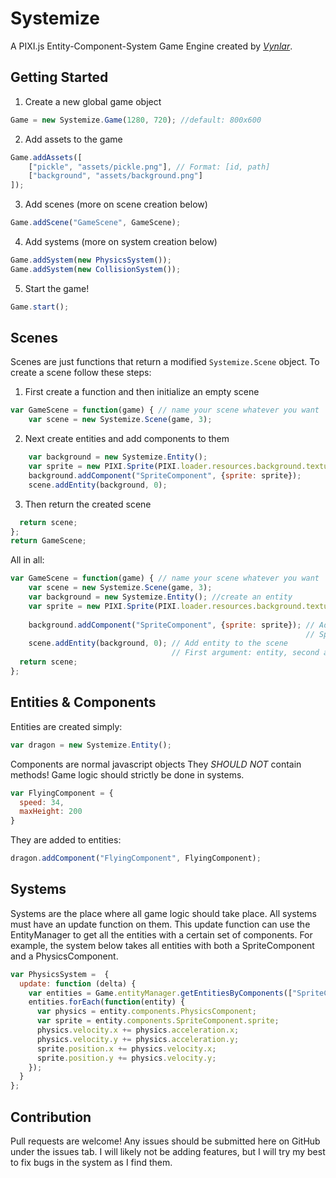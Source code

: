 # Systemize
A PIXI.js Entity-Component-System Game Engine created by *[Vynlar](https://github.com/Vynlar)*.

## Getting Started
1. Create a new global game object
```javascript
Game = new Systemize.Game(1280, 720); //default: 800x600
```
2. Add assets to the game
```javascript
Game.addAssets([
    ["pickle", "assets/pickle.png"], // Format: [id, path]
    ["background", "assets/background.png"]
]);
```
3. Add scenes (more on scene creation below)
```javascript
Game.addScene("GameScene", GameScene);
```
4. Add systems (more on system creation below)
```javascript
Game.addSystem(new PhysicsSystem());
Game.addSystem(new CollisionSystem());
```
5. Start the game!
```javascript
Game.start();
```

## Scenes
Scenes are just functions that return a modified ```Systemize.Scene``` object. To create a scene follow these steps:
1. First create a function and then initialize an empty scene
```javascript
var GameScene = function(game) { // name your scene whatever you want
    var scene = new Systemize.Scene(game, 3);
```
2. Next create entities and add components to them
```javascript
    var background = new Systemize.Entity();
    var sprite = new PIXI.Sprite(PIXI.loader.resources.background.texture);
    background.addComponent("SpriteComponent", {sprite: sprite});
    scene.addEntity(background, 0);
```
3. Then return the created scene
```javascript
  return scene;
};
return GameScene;
```

All in all:
```javascript
var GameScene = function(game) { // name your scene whatever you want
    var scene = new Systemize.Scene(game, 3);
    var background = new Systemize.Entity(); //create an entity
    var sprite = new PIXI.Sprite(PIXI.loader.resources.background.texture); // Create a standard PIXI sprite
                                                                            // The background here is the name you put when loading assets
    background.addComponent("SpriteComponent", {sprite: sprite}); // Add component
                                                                  // SpriteComponent is a special component that any drawable entity must include  
    scene.addEntity(background, 0); // Add entity to the scene
                                    // First argument: entity, second argument: layer number to put it on
  return scene;
};
```

## Entities & Components
Entities are created simply:
```javascript
var dragon = new Systemize.Entity();
```
Components are normal javascript objects
They *SHOULD NOT* contain methods! Game logic should strictly be done in systems.
```javascript
var FlyingComponent = {
  speed: 34,
  maxHeight: 200
}
```
They are added to entities:
```javascript
dragon.addComponent("FlyingComponent", FlyingComponent);
```

## Systems
Systems are the place where all game logic should take place. All systems must have an update function on them. This update function can use the EntityManager to get all the entities with a certain set of components. For example, the system below takes all entities with both a SpriteComponent and a PhysicsComponent.
```javascript
var PhysicsSystem =  {
  update: function (delta) {
    var entities = Game.entityManager.getEntitiesByComponents(["SpriteComponent", "PhysicsComponent"]);
    entities.forEach(function(entity) {
      var physics = entity.components.PhysicsComponent;
      var sprite = entity.components.SpriteComponent.sprite;
      physics.velocity.x += physics.acceleration.x;
      physics.velocity.y += physics.acceleration.y;
      sprite.position.x += physics.velocity.x;
      sprite.position.y += physics.velocity.y;
    });
  }
};
```

## Contribution
Pull requests are welcome! Any issues should be submitted here on GitHub under the issues tab. I will likely not be adding features, but I will try my best to fix bugs in the system as I find them.
